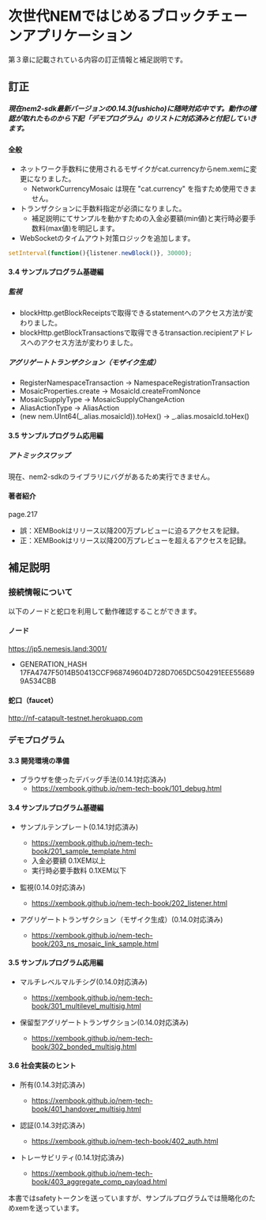 # 次世代NEMではじめるブロックチェーンアプリケーション
第３章に記載されている内容の訂正情報と補足説明です。

## 訂正

##### 現在nem2-sdk最新バージョンの0.14.3(fushicho)に随時対応中です。動作の確認が取れたものから下記「デモプログラム」のリストに対応済みと付記していきます。

#### 全般
- ネットワーク手数料に使用されるモザイクがcat.currencyからnem.xemに変更になりました。
  - NetworkCurrencyMosaic は現在 "cat.currency" を指すため使用できません。
- トランザクションに手数料指定が必須になりました。
  - 補足説明にてサンプルを動かすための入金必要額(min値)と実行時必要手数料(max値)を明記します。
- WebSocketのタイムアウト対策ロジックを追加します。

```js
setInterval(function(){listener.newBlock()}, 30000);
```

#### 3.4 サンプルプログラム基礎編
##### 監視
- blockHttp.getBlockReceiptsで取得できるstatementへのアクセス方法が変わりました。
- blockHttp.getBlockTransactionsで取得できるtransaction.recipientアドレスへのアクセス方法が変わりました。

##### アグリゲートトランザクション（モザイク⽣成）
- RegisterNamespaceTransaction -> NamespaceRegistrationTransaction
- MosaicProperties.create -> MosaicId.createFromNonce
- MosaicSupplyType -> MosaicSupplyChangeAction
- AliasActionType -> AliasAction
- (new nem.UInt64(_.alias.mosaicId)).toHex() -> _.alias.mosaicId.toHex()


#### 3.5 サンプルプログラム応用編
##### アトミックスワップ
現在、nem2-sdkのライブラリにバグがあるため実行できません。

#### 著者紹介 
page.217 
- 誤：XEMBookはリリース以降200万プレビューに迫るアクセスを記録。
- 正：XEMBookはリリース以降200万プレビューを超えるアクセスを記録。

## 補足説明

### 接続情報について

以下のノードと蛇口を利用して動作確認することができます。

#### ノード
https://jp5.nemesis.land:3001/
- GENERATION_HASH 17FA4747F5014B50413CCF968749604D728D7065DC504291EEE556899A534CBB

#### 蛇口（faucet） 
http://nf-catapult-testnet.herokuapp.com

### デモプログラム
#### 3.3 開発環境の準備

- ブラウザを使ったデバッグ手法(0.14.1対応済み)
  - https://xembook.github.io/nem-tech-book/101_debug.html

#### 3.4 サンプルプログラム基礎編
- サンプルテンプレート(0.14.1対応済み)
  - https://xembook.github.io/nem-tech-book/201_sample_template.html
  - 入金必要額 0.1XEM以上
  - 実行時必要手数料 0.1XEM以下
　　
- 監視(0.14.0対応済み)
  - https://xembook.github.io/nem-tech-book/202_listener.html

- アグリゲートトランザクション（モザイク⽣成）(0.14.0対応済み)
  - https://xembook.github.io/nem-tech-book/203_ns_mosaic_link_sample.html
  
    
#### 3.5 サンプルプログラム応用編
- マルチレベルマルチシグ(0.14.0対応済み)
  - https://xembook.github.io/nem-tech-book/301_multilevel_multisig.html
  
- 保留型アグリゲートトランザクション(0.14.0対応済み)
  - https://xembook.github.io/nem-tech-book/302_bonded_multisig.html

#### 3.6 社会実装のヒント

- 所有(0.14.3対応済み)
  - https://xembook.github.io/nem-tech-book/401_handover_multisig.html

- 認証(0.14.3対応済み)
  - https://xembook.github.io/nem-tech-book/402_auth.html

- トレーサビリティ(0.14.1対応済み)
  - https://xembook.github.io/nem-tech-book/403_aggregate_comp_payload.html

本書ではsafetyトークンを送っていますが、サンプルプログラムでは簡略化のためxemを送っています。
